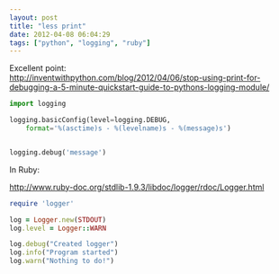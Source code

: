 ```yaml
---
layout: post
title: "less print"
date: 2012-04-08 06:04:29
tags: ["python", "logging", "ruby"]
---
```


Excellent point:  
http://inventwithpython.com/blog/2012/04/06/stop-using-print-for-debugging-a-5-minute-quickstart-guide-to-pythons-logging-module/


```python
import logging

logging.basicConfig(level=logging.DEBUG, 
    format='%(asctime)s - %(levelname)s - %(message)s')


logging.debug('message')
```

In Ruby:

http://www.ruby-doc.org/stdlib-1.9.3/libdoc/logger/rdoc/Logger.html

```ruby
require 'logger'

log = Logger.new(STDOUT)
log.level = Logger::WARN

log.debug("Created logger")
log.info("Program started")
log.warn("Nothing to do!")
```
